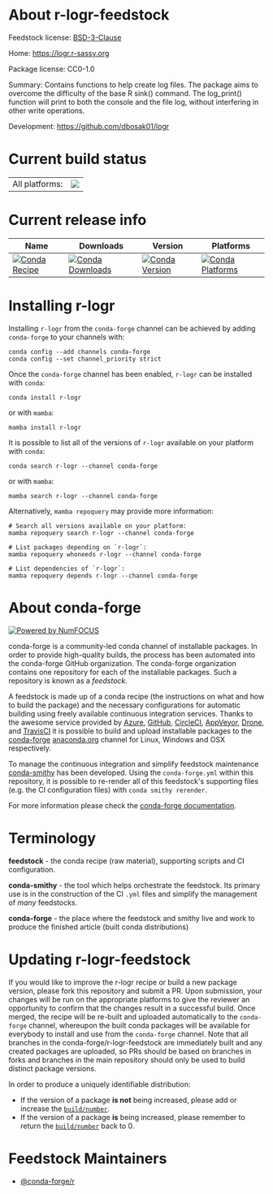 About r-logr-feedstock
======================

Feedstock license: [BSD-3-Clause](https://github.com/conda-forge/r-logr-feedstock/blob/main/LICENSE.txt)

Home: https://logr.r-sassy.org

Package license: CC0-1.0

Summary: Contains functions to help create log files.  The package aims to overcome the difficulty of the base R sink() command.  The log_print() function will print to both the console and the file log, without interfering in other write operations.

Development: https://github.com/dbosak01/logr

Current build status
====================


<table><tr><td>All platforms:</td>
    <td>
      <a href="https://dev.azure.com/conda-forge/feedstock-builds/_build/latest?definitionId=17906&branchName=main">
        <img src="https://dev.azure.com/conda-forge/feedstock-builds/_apis/build/status/r-logr-feedstock?branchName=main">
      </a>
    </td>
  </tr>
</table>

Current release info
====================

| Name | Downloads | Version | Platforms |
| --- | --- | --- | --- |
| [![Conda Recipe](https://img.shields.io/badge/recipe-r--logr-green.svg)](https://anaconda.org/conda-forge/r-logr) | [![Conda Downloads](https://img.shields.io/conda/dn/conda-forge/r-logr.svg)](https://anaconda.org/conda-forge/r-logr) | [![Conda Version](https://img.shields.io/conda/vn/conda-forge/r-logr.svg)](https://anaconda.org/conda-forge/r-logr) | [![Conda Platforms](https://img.shields.io/conda/pn/conda-forge/r-logr.svg)](https://anaconda.org/conda-forge/r-logr) |

Installing r-logr
=================

Installing `r-logr` from the `conda-forge` channel can be achieved by adding `conda-forge` to your channels with:

```
conda config --add channels conda-forge
conda config --set channel_priority strict
```

Once the `conda-forge` channel has been enabled, `r-logr` can be installed with `conda`:

```
conda install r-logr
```

or with `mamba`:

```
mamba install r-logr
```

It is possible to list all of the versions of `r-logr` available on your platform with `conda`:

```
conda search r-logr --channel conda-forge
```

or with `mamba`:

```
mamba search r-logr --channel conda-forge
```

Alternatively, `mamba repoquery` may provide more information:

```
# Search all versions available on your platform:
mamba repoquery search r-logr --channel conda-forge

# List packages depending on `r-logr`:
mamba repoquery whoneeds r-logr --channel conda-forge

# List dependencies of `r-logr`:
mamba repoquery depends r-logr --channel conda-forge
```


About conda-forge
=================

[![Powered by
NumFOCUS](https://img.shields.io/badge/powered%20by-NumFOCUS-orange.svg?style=flat&colorA=E1523D&colorB=007D8A)](https://numfocus.org)

conda-forge is a community-led conda channel of installable packages.
In order to provide high-quality builds, the process has been automated into the
conda-forge GitHub organization. The conda-forge organization contains one repository
for each of the installable packages. Such a repository is known as a *feedstock*.

A feedstock is made up of a conda recipe (the instructions on what and how to build
the package) and the necessary configurations for automatic building using freely
available continuous integration services. Thanks to the awesome service provided by
[Azure](https://azure.microsoft.com/en-us/services/devops/), [GitHub](https://github.com/),
[CircleCI](https://circleci.com/), [AppVeyor](https://www.appveyor.com/),
[Drone](https://cloud.drone.io/welcome), and [TravisCI](https://travis-ci.com/)
it is possible to build and upload installable packages to the
[conda-forge](https://anaconda.org/conda-forge) [anaconda.org](https://anaconda.org/)
channel for Linux, Windows and OSX respectively.

To manage the continuous integration and simplify feedstock maintenance
[conda-smithy](https://github.com/conda-forge/conda-smithy) has been developed.
Using the ``conda-forge.yml`` within this repository, it is possible to re-render all of
this feedstock's supporting files (e.g. the CI configuration files) with ``conda smithy rerender``.

For more information please check the [conda-forge documentation](https://conda-forge.org/docs/).

Terminology
===========

**feedstock** - the conda recipe (raw material), supporting scripts and CI configuration.

**conda-smithy** - the tool which helps orchestrate the feedstock.
                   Its primary use is in the construction of the CI ``.yml`` files
                   and simplify the management of *many* feedstocks.

**conda-forge** - the place where the feedstock and smithy live and work to
                  produce the finished article (built conda distributions)


Updating r-logr-feedstock
=========================

If you would like to improve the r-logr recipe or build a new
package version, please fork this repository and submit a PR. Upon submission,
your changes will be run on the appropriate platforms to give the reviewer an
opportunity to confirm that the changes result in a successful build. Once
merged, the recipe will be re-built and uploaded automatically to the
`conda-forge` channel, whereupon the built conda packages will be available for
everybody to install and use from the `conda-forge` channel.
Note that all branches in the conda-forge/r-logr-feedstock are
immediately built and any created packages are uploaded, so PRs should be based
on branches in forks and branches in the main repository should only be used to
build distinct package versions.

In order to produce a uniquely identifiable distribution:
 * If the version of a package **is not** being increased, please add or increase
   the [``build/number``](https://docs.conda.io/projects/conda-build/en/latest/resources/define-metadata.html#build-number-and-string).
 * If the version of a package **is** being increased, please remember to return
   the [``build/number``](https://docs.conda.io/projects/conda-build/en/latest/resources/define-metadata.html#build-number-and-string)
   back to 0.

Feedstock Maintainers
=====================

* [@conda-forge/r](https://github.com/conda-forge/r/)

